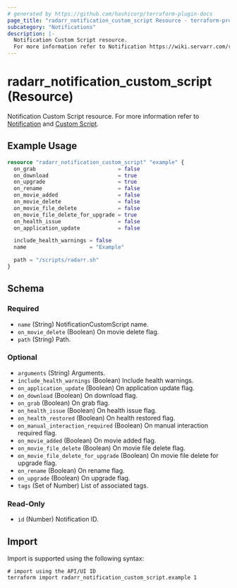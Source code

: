 ```yaml
---
# generated by https://github.com/hashicorp/terraform-plugin-docs
page_title: "radarr_notification_custom_script Resource - terraform-provider-radarr"
subcategory: "Notifications"
description: |-
  Notification Custom Script resource.
  For more information refer to Notification https://wiki.servarr.com/radarr/settings#connect and Custom Script https://wiki.servarr.com/radarr/supported#customscript.
---
```


# radarr_notification_custom_script (Resource)

<!-- subcategory:Notifications -->
Notification Custom Script resource.
For more information refer to [Notification](https://wiki.servarr.com/radarr/settings#connect) and [Custom Script](https://wiki.servarr.com/radarr/supported#customscript).

## Example Usage

```terraform
resource "radarr_notification_custom_script" "example" {
  on_grab                          = false
  on_download                      = true
  on_upgrade                       = true
  on_rename                        = false
  on_movie_added                   = false
  on_movie_delete                  = false
  on_movie_file_delete             = false
  on_movie_file_delete_for_upgrade = true
  on_health_issue                  = false
  on_application_update            = false

  include_health_warnings = false
  name                    = "Example"

  path = "/scripts/radarr.sh"
}
```

<!-- schema generated by tfplugindocs -->
## Schema

### Required

- `name` (String) NotificationCustomScript name.
- `on_movie_delete` (Boolean) On movie delete flag.
- `path` (String) Path.

### Optional

- `arguments` (String) Arguments.
- `include_health_warnings` (Boolean) Include health warnings.
- `on_application_update` (Boolean) On application update flag.
- `on_download` (Boolean) On download flag.
- `on_grab` (Boolean) On grab flag.
- `on_health_issue` (Boolean) On health issue flag.
- `on_health_restored` (Boolean) On health restored flag.
- `on_manual_interaction_required` (Boolean) On manual interaction required flag.
- `on_movie_added` (Boolean) On movie added flag.
- `on_movie_file_delete` (Boolean) On movie file delete flag.
- `on_movie_file_delete_for_upgrade` (Boolean) On movie file delete for upgrade flag.
- `on_rename` (Boolean) On rename flag.
- `on_upgrade` (Boolean) On upgrade flag.
- `tags` (Set of Number) List of associated tags.

### Read-Only

- `id` (Number) Notification ID.

## Import

Import is supported using the following syntax:

```shell
# import using the API/UI ID
terraform import radarr_notification_custom_script.example 1
```
